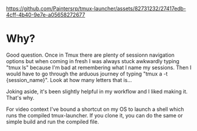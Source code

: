 

https://github.com/Paintersrp/tmux-launcher/assets/82731232/27417edb-4cff-4b40-9e7e-a05658272677

# Why?

Good question. Once in Tmux there are plenty of sessionn navigation options but when coming in fresh I was always stuck awkwardly typing "tmux ls" because I'm bad at remembering what I name my sessions. Then I would have to go through the arduous journey of typing "tmux a -t {session_name}". Look at how many letters that is...

Joking aside, it's been slightly helpful in my workflow and I liked making it. That's why. 

For video context I've bound a shortcut on my OS to launch a shell which runs the compiled tmux-launcher. If you clone it, you can do the same or simple build and run the compiled file. 
